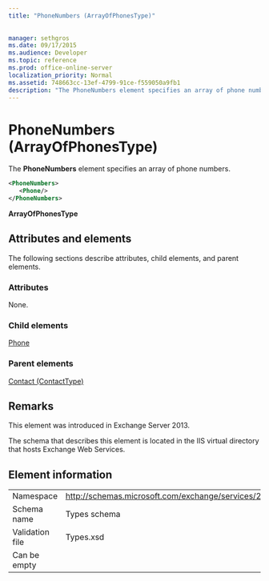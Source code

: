 ```yaml
---
title: "PhoneNumbers (ArrayOfPhonesType)"
 
 
manager: sethgros
ms.date: 09/17/2015
ms.audience: Developer
ms.topic: reference
ms.prod: office-online-server
localization_priority: Normal
ms.assetid: 748663cc-13ef-4799-91ce-f559050a9fb1
description: "The PhoneNumbers element specifies an array of phone numbers."
---
```


# PhoneNumbers (ArrayOfPhonesType)

The **PhoneNumbers** element specifies an array of phone numbers. 
  
```XML
<PhoneNumbers>
   <Phone/>
</PhoneNumbers>
```

 **ArrayOfPhonesType**
## Attributes and elements

The following sections describe attributes, child elements, and parent elements.
  
### Attributes

None.
  
### Child elements

[Phone](phone.md)
  
### Parent elements

[Contact (ContactType)](contact-contacttype.md)
  
## Remarks

This element was introduced in Exchange Server 2013.
  
The schema that describes this element is located in the IIS virtual directory that hosts Exchange Web Services.
  
## Element information

|||
|:-----|:-----|
|Namespace  <br/> |http://schemas.microsoft.com/exchange/services/2006/types  <br/> |
|Schema name  <br/> |Types schema  <br/> |
|Validation file  <br/> |Types.xsd  <br/> |
|Can be empty  <br/> ||
   

